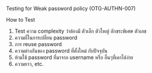 Testing for Weak password policy (OTG-AUTHN-007)

How to Test

1. Test ความ complexity ว่าต้องมี ตัวเล็ก ตัวใหญ่ อักขระพิเศษ ตัวเลข
2. ความถี่ในการเปลี่ยน password
3. การ reuse password
4. ความต่างกันของ password ที่ตั้งใหม่ กับปัจจุบัน
5. ห้ามใช้ password ที่มาจาก username หรือ อื่นๆที่เดาได้ง่าย
6. ความยาว, etc.
